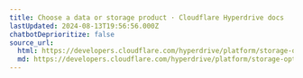 ```yaml
---
title: Choose a data or storage product · Cloudflare Hyperdrive docs
lastUpdated: 2024-08-13T19:56:56.000Z
chatbotDeprioritize: false
source_url:
  html: https://developers.cloudflare.com/hyperdrive/platform/storage-options/
  md: https://developers.cloudflare.com/hyperdrive/platform/storage-options/index.md
---
```


